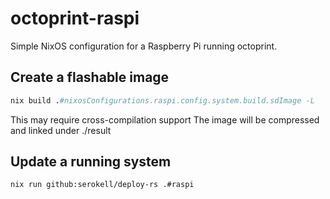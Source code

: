 # octoprint-raspi

Simple NixOS configuration for a Raspberry Pi running octoprint.

## Create a flashable image

```nix
nix build .#nixosConfigurations.raspi.config.system.build.sdImage -L
```

This may require cross-compilation support
The image will be compressed and linked under ./result

## Update a running system

```
nix run github:serokell/deploy-rs .#raspi
```
